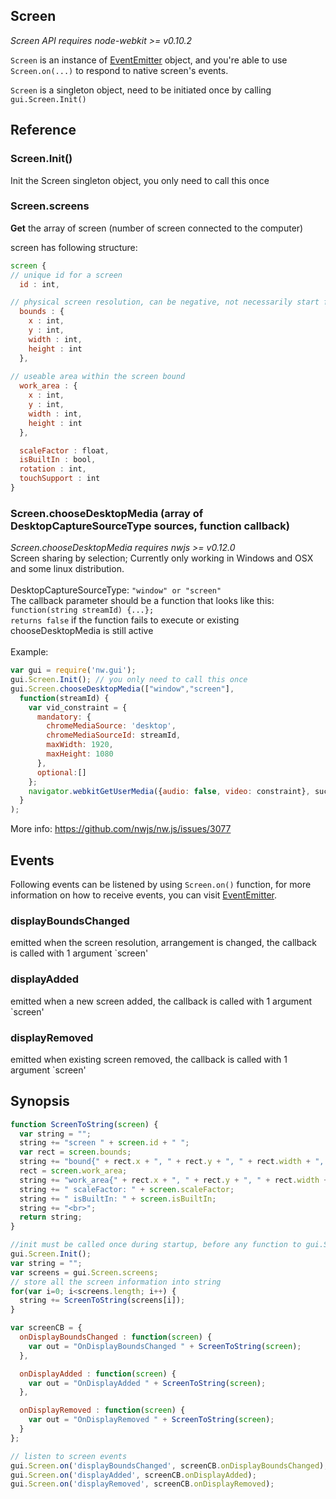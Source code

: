 ## Screen

_Screen API requires node-webkit >= v0.10.2_

`Screen` is an instance of [EventEmitter](http://nodejs.org/api/events.html#events_class_events_eventemitter) object, and you're able to use `Screen.on(...)` to respond to native screen's events.

`Screen` is a singleton object, need to be initiated once by calling `gui.Screen.Init()`

## Reference

### Screen.Init()
Init the Screen singleton object, you only need to call this once

### Screen.screens
**Get** the array of screen (number of screen connected to the computer)

screen has following structure:
```javascript
screen {
// unique id for a screen
  id : int,

// physical screen resolution, can be negative, not necessarily start from 0,depending on screen arrangement
  bounds : {
    x : int,
    y : int,
    width : int,
    height : int
  },
 
// useable area within the screen bound
  work_area : {
    x : int,
    y : int,
    width : int,
    height : int
  },

  scaleFactor : float,
  isBuiltIn : bool,
  rotation : int,
  touchSupport : int
}
```
### Screen.chooseDesktopMedia (array of DesktopCaptureSourceType sources, function callback)
_Screen.chooseDesktopMedia requires nwjs >= v0.12.0_<br>
Screen sharing by selection; Currently only working in Windows and OSX and some linux distribution.<br><br> 
DesktopCaptureSourceType: ```"window" or "screen" ```<br>
The callback parameter should be a function that looks like this:
```function(string streamId) {...};```<br>
```returns false``` if the function fails to execute or existing chooseDesktopMedia is still active
<br><br>
Example:  
```js
var gui = require('nw.gui');
gui.Screen.Init(); // you only need to call this once
gui.Screen.chooseDesktopMedia(["window","screen"], 
  function(streamId) {
    var vid_constraint = {
      mandatory: {
        chromeMediaSource: 'desktop', 
        chromeMediaSourceId: streamId, 
        maxWidth: 1920, 
        maxHeight: 1080
      }, 
      optional:[]
    };
    navigator.webkitGetUserMedia({audio: false, video: constraint}, success_func, fallback_func);
  }
);
```
More info: https://github.com/nwjs/nw.js/issues/3077
## Events

Following events can be listened by using `Screen.on()` function, for more information on how to receive events, you can visit [EventEmitter](http://nodejs.org/api/events.html#events_class_events_eventemitter).

### displayBoundsChanged

emitted when the screen resolution, arrangement is changed, the callback is called with 1 argument `screen'

### displayAdded

emitted when a new screen added, the callback is called with 1 argument `screen'

### displayRemoved

emitted when existing screen removed, the callback is called with 1 argument `screen'

## Synopsis
```javascript
function ScreenToString(screen) {
  var string = "";
  string += "screen " + screen.id + " ";
  var rect = screen.bounds;
  string += "bound{" + rect.x + ", " + rect.y + ", " + rect.width + ", " + rect.height + "} ";
  rect = screen.work_area;
  string += "work_area{" + rect.x + ", " + rect.y + ", " + rect.width + ", " + rect.height + "} ";
  string += " scaleFactor: " + screen.scaleFactor;
  string += " isBuiltIn: " + screen.isBuiltIn;
  string += "<br>";
  return string;
}

//init must be called once during startup, before any function to gui.Screen can be called
gui.Screen.Init();
var string = "";
var screens = gui.Screen.screens;
// store all the screen information into string
for(var i=0; i<screens.length; i++) {
  string += ScreenToString(screens[i]);
}

var screenCB = {
  onDisplayBoundsChanged : function(screen) {
    var out = "OnDisplayBoundsChanged " + ScreenToString(screen);
  },

  onDisplayAdded : function(screen) {
    var out = "OnDisplayAdded " + ScreenToString(screen);
  },

  onDisplayRemoved : function(screen) {
    var out = "OnDisplayRemoved " + ScreenToString(screen);
  }
};

// listen to screen events
gui.Screen.on('displayBoundsChanged', screenCB.onDisplayBoundsChanged);
gui.Screen.on('displayAdded', screenCB.onDisplayAdded);
gui.Screen.on('displayRemoved', screenCB.onDisplayRemoved);
```